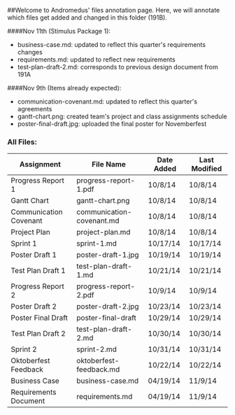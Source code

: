 ##Welcome to Andromedus' files annotation page.
Here, we will annotate which files get added and changed in this folder (191B).


####Nov 11th (Stimulus Package 1):
+ business-case.md: updated to reflect this quarter's requirements changes
+ requirements.md: updated to reflect new requirements
+ test-plan-draft-2.md: corresponds to previous design document from 191A
  
####Nov 9th (Items already expected):
+ communication-covenant.md: updated to reflect this quarter's agreements
+ gantt-chart.png: created team's project and class assignments schedule
+ poster-final-draft.jpg: uploaded the final poster for Novemberfest

### All Files:
Assignment | File Name | Date Added | Last Modified
---   | ---   | ---  | --- 
Progress Report 1 | progress-report-1.pdf |10/8/14 | 10/8/14
Gantt Chart | gantt-chart.png | 10/8/14 | 10/8/14
Communication Covenant | communication-covenant.md | 10/8/14 | 10/8/14
Project Plan | project-plan.md | 10/8/14 | 10/8/14
Sprint 1 | sprint-1.md | 10/17/14 | 10/17/14
Poster Draft 1 | poster-draft-1.jpg | 10/19/14 | 10/19/14
Test Plan Draft 1 | test-plan-draft-1.md | 10/21/14 | 10/21/14
Progress Report 2 | progress-report-2.pdf | 10/9/14 | 10/9/14
Poster Draft 2 | poster-draft-2.jpg | 10/23/14 | 10/23/14
Poster Final Draft | poster-final-draft | 10/29/14 | 10/29/14
Test Plan Draft 2 | test-plan-draft-2.md | 10/30/14 | 10/30/14
Sprint 2 | sprint-2.md | 10/31/14 | 10/31/14
Oktoberfest Feedback | oktoberfest-feedback.md | 10/22/14 | 10/22/14
Business Case | business-case.md | 04/19/14 | 11/9/14
Requirements Document | requirements.md | 04/19/14 | 11/9/14
